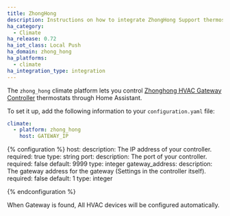 ```yaml
---
title: ZhongHong
description: Instructions on how to integrate ZhongHong Support thermostats within Home Assistant.
ha_category:
  - Climate
ha_release: 0.72
ha_iot_class: Local Push
ha_domain: zhong_hong
ha_platforms:
  - climate
ha_integration_type: integration
---
```


The `zhong_hong` climate platform lets you control [Zhonghong HVAC Gateway Controller](http://zhonghongtech.cn/v1/index.shtml) thermostats through Home Assistant.

To set it up, add the following information to your `configuration.yaml` file:

```yaml
climate:
  - platform: zhong_hong
    host: GATEWAY_IP
```

{% configuration %}
host:
  description: The IP address of your controller.
  required: true
  type: string
port:
  description: The port of your controller.
  required: false
  default: 9999
  type: integer
gateway_address:
  description: The gateway address for the gateway (Settings in the controller itself).
  required: false
  default: 1
  type: integer

{% endconfiguration %}

When Gateway is found, All HVAC devices will be configured automatically.
